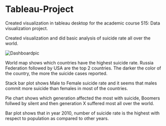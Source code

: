 # Tableau-Project
Created visualization in tableau desktop for the academic course 515: Data visualization project.

 Created visualization and did basic analysis of suicide rate all over the world.
 
![Dashboardpic](Pics/SucideDashboard.PNG)

World map shows which countries have the highest suicide rate. Russia Federation followed by USA are the top 2 countries. The darker the color of the country, the more the suicide cases reported.

Stack bar plot shows Male to Female suicide rate and it seems that males commit more suicide than females in most of the countries.

Pie chart shows which generation affected the most with suicide, Boomers follwed by silent and then generation X suffered most all over the world.

Bar plot shows that in year 2010, number of suicide rate is the highest with respect to population as compared to other years. 

